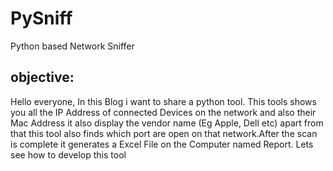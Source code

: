 # PySniff
Python based Network Sniffer

## objective:
Hello everyone, In this Blog i want to share a python tool. This tools shows you all the IP Address of connected Devices on the network and also their Mac Address it also display the vendor name (Eg Apple, Dell etc) apart from that this tool also finds which port are open on that network.After the scan is complete it generates a Excel File on the Computer named Report. Lets see how to develop this tool

